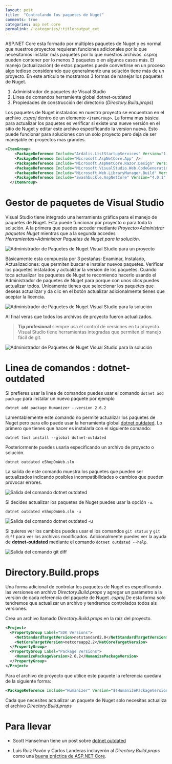 ```yaml
---
layout: post
title:  "Controlando los paquetes de Nuget"
comments: true
categories: asp net core
permalink: /:categories/:title:output_ext
---
```


ASP.NET Core esta formado por múltiples paquetes de Nuget y es normal que nuestros proyectos requieran funciones adicionales por lo que necesitamos instalar más paquetes por lo que nuestros archivos _.csproj_ pueden contener por lo menos 3 paquetes o en algunos casos más. El manejo (actualización) de estos paquetes puede convertirse en un proceso algo tedioso considerando que generalmente una solución tiene más de un proyecto. En este artículo te mostramos 3 formas de manejar los paquetes de Nuget.

1. Administrador de paquetes de Visual Studio
2. Linea de comandos herramienta global dotnet-outdated
3. Propiedades de construcción del directorio (_Directory.Build.props_)

Los paquetes de Nuget instalados en nuestro proyecto se encuentran en el archivo _.csproj_ dentro de un elemento `<ItemGroup>`. La forma mas básica para actualizar los paquetes es verificar si existe una nueve versión en el sitio de Nuget y editar este archivo especificando la version nueva. Esto puede funcionar para soluciones con un solo proyecto pero deja de ser manejable en proyectos mas grandes.

```xml
<ItemGroup>
    <PackageReference Include="Ardalis.ListStartupServices" Version="1.1.3" />
    <PackageReference Include="Microsoft.AspNetCore.App" />
    <PackageReference Include="Microsoft.AspNetCore.Razor.Design" Version="2.2.0" PrivateAssets="All" />
    <PackageReference Include="Microsoft.VisualStudio.Web.CodeGeneration.Design" Version="2.2.3" />
    <PackageReference Include="Microsoft.Web.LibraryManager.Build" Version="1.0.172" />
    <PackageReference Include="Swashbuckle.AspNetCore" Version="4.0.1" />
  </ItemGroup>
```

# Gestor de paquetes de Visual Studio

Visual Studio tiene integrado una herramienta gráfica para el manejo de paquetes de Nuget. Esta puede funcionar por proyecto o para toda la solución. A la primera que puedes acceder mediante _Proyecto>Administrar paquetes Nuget_ mientras que a la segunda accedes _Herramientas>Administrar Paquetes de Nuget para la solución_.

<img data-src="/img/NugetVisualStudio.JPG" class="lazyload"  alt="Administrador de Paquetes de Nuget Visual Studio para un proyecto">

Básicamente esta compuesta por 3 pestañas: Examinar, Instalado, Actualizaciones: que permiten buscar e instalar nuevos paquetes. Verificar los paquetes instalados y actualizar la version de los paquetes. Cuando toca actualizar los paquetes de Nuget te recomiendo hacerlo usando el Administrador de paquetes de Nuget para porque con unos clics puedes actualizar todos. Unicamente tienes que seleccionar los paquetes que deseas actualizar y da clic en el botón actualizar adicionalmente tienes que aceptar la licencia.

<img data-src="/img/NugetSolucion.JPG" class="lazyload"  alt="Administrador de Paquetes de Nuget Visual Studio para la solución">

Al final veras que todos los archivos de proyecto fueron actualizados.

> **Tip profesional** siempre usa el control de versiones en tu proyecto. Visual Studio tiene herramientas integradas que permiten el manejo fácil de git.

<img data-src="/img/TeamExplorerNuget.JPG" class="lazyload"  alt="Administrador de Paquetes de Nuget Visual Studio para la solución">

# Linea de comandos : **dotnet-outdated**

Si prefieres usar la linea de comandos puedes usar el comando `dotnet add package` para instalar un nuevo paquete por ejemplo

```console
dotnet add package Humanizer --version 2.6.2
```

Lamentablemente este comando no permite actualizar los paquetes de Nuget pero para ello puede usar la herramienta global [dotnet outdated](https://github.com/jerriep/dotnet-outdated). Lo primero que tienes que hacer es instalarla con el siguiente comando:

```console
dotnet tool install --global dotnet-outdated
```

Posteriormente puedes usarla especificando un archivo de proyecto o solución.

```console
dotnet outdated eShopOnWeb.sln
```

La salida de este comando muestra los paquetes que pueden ser actualizados indicando posibles incompatibilidades o cambios que pueden provocar errores.

<img data-src="/img/dotnet-outdated.JPG" class="lazyload"  alt="Salida del comando dotnet outdated">

Si decides actualizar los paquetes de Nuget puedes usar la opción `-u`.

```console
dotnet outdated eShopOnWeb.sln -u
```

<img data-src="/img/CliUpdate.JPG" class="lazyload"  alt="Salida del comando dotnet outdated -u">

Si quieres ver los cambios puedes usar el los comandos `git status` y `git diff` para ver los archivos modificados. Adicionalmente puedes ver la ayuda de **dotnet-outdated** mediante el comando `dotnet outdated --help`.

<img data-src="/img/CLIDiferencias.JPG" class="lazyload"  alt="Salida del comando git diff">

# Directory.Build.props

Una forma adicional de controlar los paquetes de Nuget es especificando las versiones en archivo _Directory.Build.props_ y agregar un parámetro a la versión de cada referencia del paquete de Nuget _.csproj_.De esta forma solo tendremos que actualizar un archivo y tendremos controlados todos als versiones.

Crea un archivo llamado _Directory.Build.props_ en la raíz del proyecto.

```xml
<Project>
  <PropertyGroup Label="SDK Versions">
    <NetStandardTargetVersion>netstandard2.0</NetStandardTargetVersion>
    <NetCoreTargetVersion>netcoreapp2.2</NetCoreTargetVersion>
  </PropertyGroup>
  <PropertyGroup Label="Package Versions">
    <HumanizePackageVersion>2.6.2</HumanizePackageVersion>
  </PropertyGroup>
</Project>
```

Para el archivo de proyecto que utilice este paquete la referencia quedara de la siguiente forma:

```xml
<PackageReference Include="Humanizer" Version="$(HumanizePackageVersion)" />
```

Cada que necesites actualizar un paquete de Nuget solo necesitas actualiza el archivo _Directory.Build.props_

# Para llevar

* Scott Hanselman tiene un post sobre [dotnet outdated](https://www.hanselman.com/blog/dotnetOutdatedHelpsYouKeepYourProjectsUpToDate.aspx)

* Luis Ruiz Pavón y Carlos Landeras incluyerón al _Directory.Build.props_ como una [buena práctica de ASP.NET Core](https://youtu.be/YMJJh3sNu3o?t=1161).
